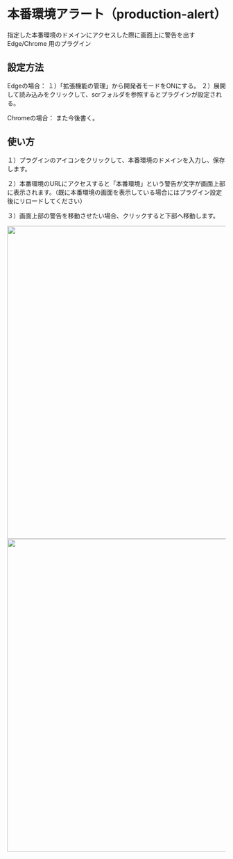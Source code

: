 # 本番環境アラート（production-alert）

指定した本番環境のドメインにアクセスした際に画面上に警告を出す Edge/Chrome 用のプラグイン

## 設定方法
Edgeの場合：
１）「拡張機能の管理」から開発者モードをONにする。
２）展開して読み込みをクリックして、scrフォルダを参照するとプラグインが設定される。

Chromeの場合：
また今後書く。

## 使い方

１）プラグインのアイコンをクリックして、本番環境のドメインを入力し、保存します。

２）本番環境のURLにアクセスすると「本番環境」という警告が文字が画面上部に表示されます。（既に本番環境の画面を表示している場合にはプラグイン設定後にリロードしてください）

３）画面上部の警告を移動させたい場合、クリックすると下部へ移動します。

<img width="720" src="https://github.com/GETYAMAME/production-alert/assets/9640392/927715ac-c30c-42cb-b186-07458cbc3944">

<img width="720" src="https://github.com/GETYAMAME/production-alert/assets/9640392/23ebcce2-ad14-4a39-a807-4badcd505d57">
